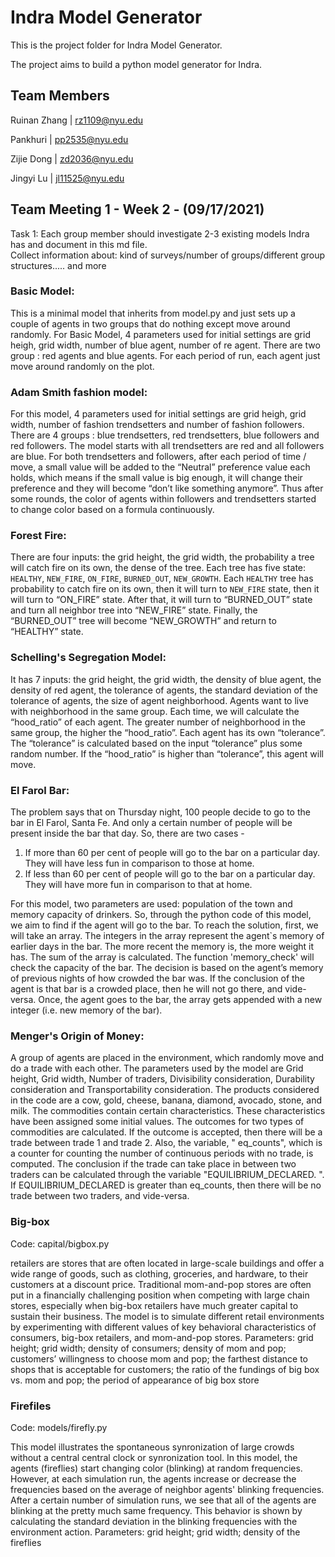 Indra Model Generator
=====
This is the project folder for Indra Model Generator. 

The project aims to build a python model generator for Indra. 

Team Members
---------------------------
Ruinan Zhang | rz1109@nyu.edu 

Pankhuri | pp2535@nyu.edu

Zijie Dong | zd2036@nyu.edu

Jingyi Lu | jl11525@nyu.edu

Team Meeting 1 - Week 2 - (09/17/2021)
---------------------------
Task 1:  Each group member should investigate 2-3 existing models Indra has and document in this md file.  
Collect information about: kind of surveys/number of groups/different group structures..... and more   

### Basic Model: 
This is a minimal model that inherits from model.py and just sets up a couple of agents in two groups that do nothing except move around randomly.
For Basic Model, 4 parameters  used for initial settings are grid heigh, grid width, number of blue agent, number of re agent. 
There are two group : red agents and blue agents. For each period of run, each agent just move around randomly on the plot. 

### Adam Smith fashion model:  

For this model, 4 parameters used for initial settings are grid heigh, grid width, number of fashion trendsetters and number of fashion followers. 
There are 4 groups : blue trendsetters, red trendsetters, blue followers and red followers. The model starts with all trendsetters are red and all followers are blue. For both trendsetters and followers, after each period of time / move, a small value will be added to the “Neutral” preference value each holds, which means if the small value is big enough, it will change their preference and they will become “don’t like something anymore”. Thus after some rounds, the color of agents within followers and trendsetters started to change color based on a formula continuously. 

### Forest Fire:
There are four inputs: the grid height, the grid width, the probability a tree will catch fire on its own, the dense of the tree. Each tree has five state: `HEALTHY`, `NEW_FIRE`, `ON_FIRE`, `BURNED_OUT`, `NEW_GROWTH`.
Each `HEALTHY` tree has probability to catch fire on its own, then it will turn to `NEW_FIRE` state, then it will turn to “ON_FIRE” state. After that, it will turn to “BURNED_OUT” state and turn all neighbor tree into “NEW_FIRE” state. Finally, the “BURNED_OUT” tree will become “NEW_GROWTH” and return to “HEALTHY” state. 

### Schelling's Segregation Model:
It has 7 inputs: the grid height, the grid width, the density of blue agent, the density of red agent, the tolerance of agents, the standard deviation of the tolerance of agents, the size of agent neighborhood. 
Agents want to live with neighborhood in the same group. Each time, we will calculate the “hood_ratio” of each agent. The greater number of neighborhood in the same group, the higher the “hood_ratio”. 
Each agent has its own “tolerance”. The “tolerance” is calculated based on the input “tolerance” plus some random number. 
If the “hood_ratio” is higher than “tolerance”, this agent will move. 

### El Farol Bar:
The problem says that on Thursday night, 100 people decide to go to the bar in El Farol, Santa Fe. And only a certain number of people will be present inside the bar that day. So, there are two cases -
1) If more than 60 per cent of people will go to the bar on a particular day. They will have less fun in comparison to those at home.
2) If less than 60 per cent of people will go to the bar on a particular day. They will have more fun in comparison to that at home.

For this model, two parameters are used: population of the town and memory capacity of drinkers.
So, through the python code of this model, we aim to find if the agent will go to the bar. To reach the solution, first, we will take an array. The integers in the array represent the agent`s memory of earlier days in the bar. The more recent the memory is, the more weight it has. The sum of the array is calculated.
 The function 'memory_check' will check the capacity of the bar. 
The decision is based on the agent’s memory of previous nights of how crowded the bar was. If the conclusion of the agent is that bar is a crowded place, then he will not go there, and vide-versa. Once, the agent goes to the bar, the array gets appended with a new integer (i.e. new memory of the bar).

### Menger's Origin of Money:
A group of agents are placed in the environment, which randomly move and do a trade with each other. The parameters used by the model are Grid height, Grid width, Number of traders, Divisibility consideration, Durability consideration and Transportability consideration. The products considered in the code are a cow, gold, cheese, banana, diamond, avocado, stone, and milk. The commodities contain certain characteristics. These characteristics have been assigned some initial values. The outcomes for two types of commodities are calculated. If the outcome is accepted, then there will be a trade between trade 1 and trade 2.  Also, the variable, " eq_counts", which is a counter for counting the number of continuous periods with no trade, is computed. The conclusion if the trade can take place in between two traders can be calculated through the variable "EQUILIBRIUM_DECLARED. ". If EQUILIBRIUM_DECLARED is greater than  eq_counts, then there will be no trade between two traders, and vide-versa.

### Big-box

Code: capital/bigbox.py

retailers are stores that are often located in large-scale buildings and offer a wide range of goods, such as clothing, groceries, and hardware, to their customers at a discount price. Traditional mom-and-pop stores are often put in a financially challenging position when competing with large chain stores, especially when big-box retailers have much greater capital to sustain their business.
The model is to simulate different retail environments by experimenting with different values of key behavioral characteristics of consumers, big-box retailers, and mom-and-pop stores.
Parameters: grid height; grid width; density of consumers; density of mom and pop; customers’ willingness to choose mom and pop; the farthest distance to shops that is acceptable for customers; the ratio of the fundings of big box vs. mom and pop; the period of appearance of big box store


### Firefiles

Code: models/firefly.py

This model illustrates the spontaneous synronization of large crowds without a central central clock or synronization tool. In this model, the agents (fireflies) start changing color (blinking) at random frequencies. However, at each simulation run, the agents increase or decrease the frequencies based on the average of neighbor agents' blinking frequencies. After a certain number of simulation runs, we see that all of the agents are blinking at the pretty much same frequency.
This behavior is shown by calculating the standard deviation in the blinking frequencies with the environment action.
Parameters: grid height; grid width; density of the fireflies
